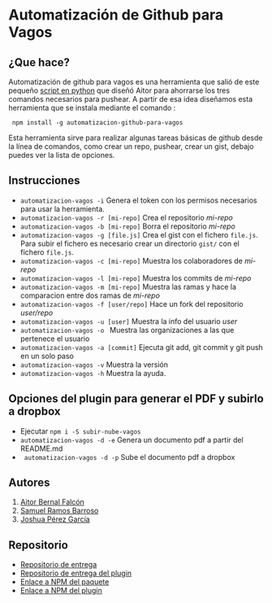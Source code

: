 # Automatización de Github para Vagos

## ¿Que hace?

Automatización de github para vagos es una herramienta que salió de este pequeño [script en python](https://github.com/Chinegua/automatizaci-n-github-para-vagos) que diseñó Aitor para ahorrarse los tres comandos necesarios para pushear. A partir de esa idea diseñamos esta herramienta que se instala mediante el comando :

``` npm install -g automatizacion-github-para-vagos```

Esta herramienta sirve para realizar algunas tareas básicas de github desde la línea de comandos, como crear un repo, pushear, crear un gist, debajo puedes ver la lista de opciones.

## Instrucciones

* ``` automatizacion-vagos -i ``` Genera el token con los permisos necesarios para usar la herramienta.
* ``` automatizacion-vagos -r [mi-repo] ``` Crea el repositorio *mi-repo*
* ``` automatizacion-vagos -b [mi-repo] ``` Borra el repositorio *mi-repo*
* ``` automatizacion-vagos -g [file.js] ``` Crea el gist con el fichero ```file.js```. Para subir el fichero es necesario crear un directorio ``` gist/ ``` con el fichero ``` file.js ```.
* ``` automatizacion-vagos -c [mi-repo] ``` Muestra los colaboradores de *mi-repo*
* ``` automatizacion-vagos -l [mi-repo] ``` Muestra los commits de *mi-repo*
* ``` automatizacion-vagos -m [mi-repo] ``` Muestra las ramas y hace la comparacion entre dos ramas de *mi-repo*
* ``` automatizacion-vagos -f [user/repo] ``` Hace un fork del repositorio *user/repo*
* ``` automatizacion-vagos -u [user] ``` Muestra la info del usuario  *user*
* ``` automatizacion-vagos -o  ``` Muestra las organizaciones a las que pertenece el usuario
* ``` automatizacion-vagos -a [commit] ``` Ejecuta git add, git commit y git push en un solo paso
* ``` automatizacion-vagos -v ``` Muestra la versión
* ``` automatizacion-vagos -h ``` Muestra la ayuda.

## Opciones del plugin para generar el PDF y subirlo a dropbox

* Ejecutar ```npm i -S subir-nube-vagos```
* ``` automatizacion-vagos -d -e ``` Genera un documento pdf a partir del README.md
* ``` automatizacion-vagos -d -p``` Sube el documento pdf a dropbox

## Autores

1. [Aitor Bernal Falcón](http://chinegua.github.io/)
2. [Samuel Ramos Barroso](http://losnen.github.io/)
3. [Joshua Pérez García](http://joshuape.github.io/)

## Repositorio

* [Repositorio de entrega](https://github.com/ULL-ESIT-SYTW-1617/proyecto-sytw-16-17-aitor-joshua-samuel)
* [Repositorio de entrega del plugin]()
* [Enlace a NPM del paquete](https://www.npmjs.com/package/automatizacion-github-para-vagos)
* [Enlace a NPM del plugin](https://www.npmjs.com/package/subir-nube-vagos)
